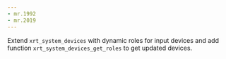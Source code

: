 ```yaml
---
- mr.1992
- mr.2019
---
```

Extend `xrt_system_devices` with dynamic roles for input devices and add
function `xrt_system_devices_get_roles` to get updated devices.
